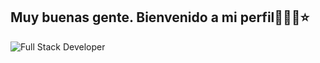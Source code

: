 ## Muy buenas gente. Bienvenido a mi perfil👋👋👋⭐




![Full Stack Developer](https://user-images.githubusercontent.com/39442992/176988537-f800ce0b-6660-4aee-a2ea-880666819765.png)



<!--
**cracka07/cracka07** is a ✨ _special_ ✨ repository because its `README.md` (this file) appears on your GitHub profile.

Here are some ideas to get you started:

- 🔭 I’m currently working on ...
- 🌱 I’m currently learning ...
- 👯 I’m looking to collaborate on ...
- 🤔 I’m looking for help with ...
- 💬 Ask me about ...
- 📫 How to reach me: ...
- 😄 Pronouns: ...
- ⚡ Fun fact: ...
-->
